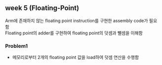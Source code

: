## week 5 (Floating-Point)
Arm에 존재하지 않는 floating point instruction를 구현한 assembly code가 필요함  
Floating point의 adder를 구현하여 floating point의 덧셈과 뺄셈을 이해함

### Problem1
- 메모리로부터 2개의 floating point 값을 load하여 덧셈 연산을 수행함

